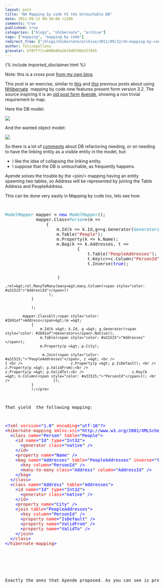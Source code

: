 ```yaml
---
layout: post
title: "NH Mapping by code VS the Untouchable DB"
date: 2011-09-12 08:30:00 +1200
comments: true
published: true
categories: ["blogs", "nhibernate", "archive"]
tags: ["mapping", "mapping by code"]
redirect_from: ["/blogs/nhibernate/archive/2011/09/12/nh-mapping-by-code-vs-the-untouchable-db.aspx/"]
author: felicepollano
gravatar: bf8ff77ca000b80a2b19d07dbb257645
---
```

{% include imported_disclaimer.html %}
<p>Note: this is a cross post <a href="http://www.felicepollano.com/2011/09/09/NHMappingByCodeVSTheUntouchableDB.aspx">from my own blog</a>.</p>
<p>This post is an exercise, similar to <a href="/blogs/nhibernate/archive/2011/09/05/automatic-mapping-pluralize-table-names.aspx" target="_blank">this</a> and <a href="http://www.felicepollano.com/2011/09/01/UsingNH32MappingByCodeForAutomaticMapping.aspx">this</a> previous posts about using <a href="http://nhforge.org" target="_blank">NHibernate</a>&nbsp; mapping by code new features present form version 3.2. The source inspiring it is an <a href="http://ayende.com/blog/4695/nhibernate-complex-relationships" target="_blank">old post form</a> <a href="http://ayende.com/blog/" target="_blank">Ayende</a>, showing a non trivial requirement to map.</p>
<p>Here the DB model:</p>
<p> <img src="http://ayende.com/Blog/images/ayende_com/Blog/WindowsLiveWriter/NHibernateComplexrelationships_AB1C/image_2.png" /></p>
<p>And the wanted object model:</p>
<p> <img src="http://ayende.com/Blog/images/ayende_com/Blog/WindowsLiveWriter/NHibernateComplexrelationships_AB1C/image_4.png" /></p>
<p>So there is a lot of <a href="http://ayende.com/blog/4695/nhibernate-complex-relationships#comments" target="_blank">comments</a> about DB refactoring needing, or on needing to have the linking entity as a visible entity in the model, but:</p>
<ul>
<li>I like the idea of collapsing the linking entity. </li>
<li>I suppose that the DB is untouchable, as frequently happens. </li>
</ul>
<p>Ayende solves the trouble by the &lt;join/&gt; mapping having an entity spawning two tables, so Address will be represented by joining the Table Address and PeopleAddress.</p>
<p>This can be done very easily in Mapping by code too, lets see how:</p>
<p>&nbsp;</p>
<pre class="code"><span style="color: #2b91af">ModelMapper </span>mapper = <span style="color: blue">new </span><span style="color: #2b91af">ModelMapper</span>();
            mapper.Class&lt;<span style="color: #2b91af">Person</span>&gt;(m =&gt;
                {
                    m.Id(k =&gt; k.Id,g=&gt;g.Generator(<span style="color: #2b91af">Generators</span>.Native));
                    m.Table(<span style="color: #a31515">"People"</span>);
                    m.Property(k =&gt; k.Name);
                    m.Bag(k =&gt; k.Addresses, t =&gt; 
                            { 
                                t.Table(<span style="color: #a31515">"PeopleAddresses"</span>);
                                t.Key(c=&gt;c.Column(<span style="color: #a31515">"PersonId"</span>));
                                t.Inverse(<span style="color: blue">true</span>);
                                
                            }
                         ,rel=&gt;rel.ManyToMany(many=&gt;many.Column(<span style="color: #a31515">"AddressId"</span>))
                        );
                }

                );

            mapper.Class&lt;<span style="color: #2b91af">Address</span>&gt;(m =&gt;
                {
                    m.Id(k =&gt; k.Id, g =&gt; g.Generator(<span style="color: #2b91af">Generators</span>.Native));
                    m.Table(<span style="color: #a31515">"Addresses"</span>);
                    m.Property(p =&gt; p.City);

                     m.Join(<span style="color: #a31515;">"PeopleAddresses"</span>, z =&gt; <br />                    { <br />                      z.Property(p =&gt; p.IsDefault); <br />                      z.Property(p =&gt; p.ValidFrom);<br />                      z.Property(p =&gt; p.ValidTo);<br />                      z.Key(k =&gt; k.Column(<span style="color: #a31515;">"PersonId"</span>)); <br />                    });      
                }
                );</pre>
<p>That yield&nbsp; the following mapping:</p>
<pre class="code"><span style="color: blue">&lt;?</span><span style="color: #a31515">xml </span><span style="color: red">version</span><span style="color: blue">=</span>"<span style="color: blue">1.0</span>" <span style="color: red">encoding</span><span style="color: blue">=</span>"<span style="color: blue">utf-16</span>"<span style="color: blue">?&gt;
&lt;</span><span style="color: #a31515">hibernate-mapping </span><span style="color: red">xmlns:xsi</span><span style="color: blue">=</span>"<span style="color: blue">http://www.w3.org/2001/XMLSchema-instance</span>" <span style="color: red">xmlns:xsd</span><span style="color: blue">=</span>"<span style="color: blue">http://www.w3.org/2001/XMLSchema</span>" <span style="color: red">namespace</span><span style="color: blue">=</span>"<span style="color: blue">TestMappingByCode</span>" <span style="color: red">assembly</span><span style="color: blue">=</span>"<span style="color: blue">TestMappingByCode</span>" <span style="color: red">xmlns</span><span style="color: blue">=</span>"<span style="color: blue">urn:nhibernate-mapping-2.2</span>"<span style="color: blue">&gt;
  &lt;</span><span style="color: #a31515">class </span><span style="color: red">name</span><span style="color: blue">=</span>"<span style="color: blue">Person</span>" <span style="color: red">table</span><span style="color: blue">=</span>"<span style="color: blue">People</span>"<span style="color: blue">&gt;
    &lt;</span><span style="color: #a31515">id </span><span style="color: red">name</span><span style="color: blue">=</span>"<span style="color: blue">Id</span>" <span style="color: red">type</span><span style="color: blue">=</span>"<span style="color: blue">Int32</span>"<span style="color: blue">&gt;
      &lt;</span><span style="color: #a31515">generator </span><span style="color: red">class</span><span style="color: blue">=</span>"<span style="color: blue">native</span>" <span style="color: blue">/&gt;
    &lt;/</span><span style="color: #a31515">id</span><span style="color: blue">&gt;
    &lt;</span><span style="color: #a31515">property </span><span style="color: red">name</span><span style="color: blue">=</span>"<span style="color: blue">Name</span>" <span style="color: blue">/&gt;
    &lt;</span><span style="color: #a31515">bag </span><span style="color: red">name</span><span style="color: blue">=</span>"<span style="color: blue">Addresses</span>" <span style="color: red">table</span><span style="color: blue">=</span>"<span style="color: blue">PeopleAddresses</span>" <span style="color: red">inverse</span><span style="color: blue">=</span>"<span style="color: blue">true</span>"<span style="color: blue">&gt;
      &lt;</span><span style="color: #a31515">key </span><span style="color: red">column</span><span style="color: blue">=</span>"<span style="color: blue">PersonId</span>" <span style="color: blue">/&gt;
      &lt;</span><span style="color: #a31515">many-to-many </span><span style="color: red">class</span><span style="color: blue">=</span>"<span style="color: blue">Address</span>" <span style="color: red">column</span><span style="color: blue">=</span>"<span style="color: blue">AddressId</span>" <span style="color: blue">/&gt;
    &lt;/</span><span style="color: #a31515">bag</span><span style="color: blue">&gt;
  &lt;/</span><span style="color: #a31515">class</span><span style="color: blue">&gt;
  &lt;</span><span style="color: #a31515">class </span><span style="color: red">name</span><span style="color: blue">=</span>"<span style="color: blue">Address</span>" <span style="color: red">table</span><span style="color: blue">=</span>"<span style="color: blue">Addresses</span>"<span style="color: blue">&gt;
    &lt;</span><span style="color: #a31515">id </span><span style="color: red">name</span><span style="color: blue">=</span>"<span style="color: blue">Id</span>" <span style="color: red">type</span><span style="color: blue">=</span>"<span style="color: blue">Int32</span>"<span style="color: blue">&gt;
      &lt;</span><span style="color: #a31515">generator </span><span style="color: red">class</span><span style="color: blue">=</span>"<span style="color: blue">native</span>" <span style="color: blue">/&gt;
    &lt;/</span><span style="color: #a31515">id</span><span style="color: blue">&gt;
    &lt;</span><span style="color: #a31515">property </span><span style="color: red">name</span><span style="color: blue">=</span>"<span style="color: blue">City</span>" <span style="color: blue">/&gt;
    &lt;</span><span style="color: #a31515">join </span><span style="color: red">table</span><span style="color: blue">=</span>"<span style="color: blue">PeopleAddresses</span>"<span style="color: blue">&gt;
      &lt;</span><span style="color: #a31515">key </span><span style="color: red">column</span><span style="color: blue">=</span>"<span style="color: blue">PersonId</span>" <span style="color: blue">/&gt;
      &lt;</span><span style="color: #a31515">property </span><span style="color: red">name</span><span style="color: blue">=</span>"<span style="color: blue">IsDefault</span>" <span style="color: blue">/&gt;
      &lt;</span><span style="color: #a31515">property </span><span style="color: red">name</span><span style="color: blue">=</span>"<span style="color: blue">ValidFrom</span>" <span style="color: blue">/&gt;
      &lt;</span><span style="color: #a31515">property </span><span style="color: red">name</span><span style="color: blue">=</span>"<span style="color: blue">ValidTo</span>" <span style="color: blue">/&gt;
    &lt;/</span><span style="color: #a31515">join</span><span style="color: blue">&gt;
  &lt;/</span><span style="color: #a31515">class</span><span style="color: blue">&gt;
&lt;/</span><span style="color: #a31515">hibernate-mapping</span><span style="color: blue">&gt;
</span></pre>
<p>&nbsp;</p>
<p>Exactly the ones that Ayende proposed. As you can see is pretty straightforward map even a not so common situation.</p>
